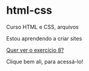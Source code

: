 # html-css
 Curso HTML e CSS, arquivos

Estou aprendendo a criar sites

<a href="https://erick-braga.github.io/html-css/exercícios/ex008">Quer ver o exercício 8?</a>

Clique bem ali, para acessá-lo!
